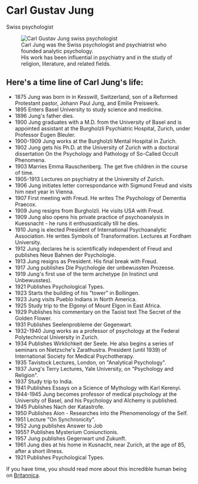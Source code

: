 <!DOCTYPE html>
<html lang="en">
  <head>
    <meta charset="UTF-8" />
    <meta http-equiv="X-UA-Compatible" content="IE=edge" />
    <meta name="viewport" content="width=device-width, initial-scale=1.0" />
    <title>Tribute Page of Carl Jung</title>
    <link rel="stylesheet" href="./styles.css" />
  </head>
  <body>
    <div class="container">
      <main id="main">
        <h1 id="title">Carl Gustav Jung</h1>
        <p class="subtitle">Swiss psychologist</p>
        <figure id="img-div">
          <img
            src="[./karl-jung.webp](https://i.postimg.cc/DzkKsCJW/karl-jung.webp)"
            alt="Carl Gustav Jung swiss psychologist"
            id="img"
          />
          <figcaption id="img-caption">
            Carl Jung was the Swiss psychologist and psychiatrist who founded
            analytic psychology. <br />
            His work has been influential in psychiatry and in the study of
            religion, literature, and related fields.
          </figcaption>
        </figure>
        <div class="timeline">
          <h2>Here's a time line of Carl Jung's life:</h2>
          <ul>
            <li>
              <span class="year">1875</span> Jung was born in in Kesswill,
              Switzerland, son of a Reformed Protestant pastor, Johann Paul
              Jung, and Emilie Preiswerk.
            </li>
            <li>
              <span class="year">1895</span> Enters Basel University to study
              science and medicine.
            </li>
            <li><span class="year">1896</span> Jung's father dies.</li>
            <li>
              <span class="year">1900</span> Jung graduates with a M.D. from the
              University of Basel and is appointed assistant at the Burgholzli
              Psychiatric Hospital, Zurich, under Professor Eugen Bleuler.
            </li>
            <li>
              <span class="year">1900-1909</span> Jung works at the Burgholzli
              Mental Hospital in Zurich.
            </li>
            <li>
              <span class="year">1902</span> Jung gets his Ph.D. at the
              University of Zurich with a doctoral dissertation On the
              Psychology and Pathology of So-Called Occult Phenomena.
            </li>
            <li>
              <span class="year">1903</span> Marries Emma Rauschenberg. The get
              five children in the course of time.
            </li>
            <li>
              <span class="year">1905-1913</span> Lectures on psychiatry at the
              University of Zurich.
            </li>
            <li>
              <span class="year">1906</span> Jung initiates letter
              correspondance with Sigmund Freud and visits him next year in
              Vienna.
            </li>
            <li>
              <span class="year">1907</span> First meeting with Freud. He writes
              The Psychology of Dementia Praecox.
            </li>
            <li>
              <span class="year">1909</span> Jung resigns from Burgholzli. He
              visits USA with Freud.
            </li>
            <li>
              <span class="year">1909</span>
              Jung also opens his private practice of psychoanalysis in
              Kuessnacht - he runs it enthusiastically till he dies.
            </li>
            <li>
              <span class="year">1910</span> Jung is elected President of
              International Psychoanalytic Association. He writes Symbols of
              Transformation. Lectures at Fordham University.
            </li>
            <li>
              <span class="year">1912</span>
              Jung declares he is scientifically independent of Freud and
              publishes Neue Bahnen der Psychologie.
            </li>
            <li>
              <span class="year">1913</span> Jung resigns as President. His
              final break with Freud.
            </li>
            <li>
              <span class="year">1917</span> Jung publishes Die Psychologie der
              unbewussten Prozesse.
            </li>
            <li>
              <span class="year">1919</span> Jung's first use of the term
              archetype (in Instinct und Unbewusstes).
            </li>
            <li>
              <span class="year">1921</span> Publishes Psychological Types.
            </li>
            <li>
              <span class="year">1923</span> Starts the building of his "tower"
              in Bollingen.
            </li>
            <li>
              <span class="year">1923</span> Jung visits Pueblo Indians in North
              America.
            </li>
            <li>
              <span class="year">1925</span> Study trip to the Elgonyi of Mount
              Elgon in East Africa.
            </li>
            <li>
              <span class="year">1929</span> Publishes his commentary on the
              Taoist text The Secret of the Golden Flower.
            </li>
            <li>
              <span class="year">1931</span> Publishes Seelenprobleme der
              Gegenwart.
            </li>
            <li>
              <span class="year">1932-1940</span> Jung works as a professor of
              psychology at the Federal Polytechnical University in Zurich.
            </li>
            <li>
              <span class="year">1934</span>
              Publishes Wirklichkeit der Seele. He also begins a series of
              seminars on Nietzsche's Zarathustra. President (until 1939) of
              International Society for Medical Psychotherapy.
            </li>
            <li>
              <span class="year">1935</span> Tavistock Lectures, London, on
              "Analytical Psychology".
            </li>
            <li>
              <span class="year">1937</span> Jung's Terry Lectures, Yale
              University, on "Psychology and Religion".
            </li>
            <li><span class="year">1937</span> Study trip to India.</li>
            <li>
              <span class="year">1941</span> Publishes Essays on a Science of
              Mythology with Karl Kerenyi.
            </li>
            <li>
              <span class="year">1944-1945</span> Jung becomes professor of
              medical psychology at the University of Basel, and his Psychology
              and Alchemy is published.
            </li>
            <li>
              <span class="year">1945</span> Publishes Nach der Katastrofe.
            </li>
            <li>
              <span class="year">1950</span> Publishes Aion - Researches into
              the Phenomenology of the Self.
            </li>
            <li><span class="year">1951</span> Lecture "On Synchronicity".</li>
            <li><span class="year">1952</span> Jung publishes Answer to Job</li>
            <li>
              <span class="year">1955?</span> Publishes Mysterium Coniunctionis.
            </li>
            <li>
              <span class="year">1957</span> Jung publishes Gegenwart und
              Zukunft.
            </li>
            <li>
              <span class="year">1961</span> Jung dies at his home in Kusnacht,
              near Zurich, at the age of 85, after a short illness.
            </li>
            <li>
              <span class="year">1921</span> Publishes Psychological Types.
            </li>
          </ul>
        </div>
        <div id="tribute-info">
          If you have time, you should read more about this incredible human
          being on
          <a
            href="https://www.britannica.com/biography/Carl-Jung"
            target="_blank"
            id="tribute-link"
            >Britannica</a
          >.
        </div>
      </main>
    </div>
  </body>
</html>
